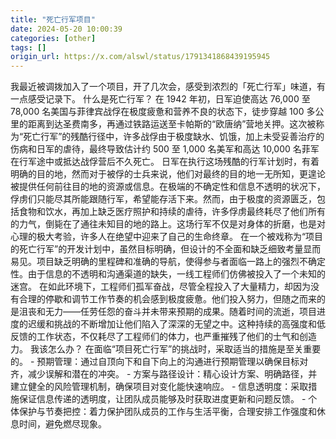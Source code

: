 ```yaml
---
title: "死亡行军项目"
date: 2024-05-20 10:00:39
categories: [other]
tags: []
origin_url: https://x.com/alswl/status/1791341868439195945
---
```

我最近被调拨加入了一个项目，开了几次会，感受到浓烈的「死亡行军」味道，有一点感受记录下。 什么是死亡行军？ 在 1942 年初，日军迫使高达 76,000 至 78,000 名美国与菲律宾战俘在极度疲惫和营养不良的状态下，徒步穿越 100 多公里的距离到达圣费南多，再通过铁路运送至卡帕斯的“欧唐纳”营地关押。这次被称为“死亡行军”的残酷行径中，许多战俘由于极度缺水、饥饿，加上未受妥善治疗的伤病和日军的虐待，最终导致估计约 500 至 1,000 名美军和高达 10,000 名菲军在行军途中或抵达战俘营后不久死亡。 日军在执行这场残酷的行军计划时，有着明确的目的地，然而对于被俘的士兵来说，他们对最终的目的地一无所知，更遑论被提供任何前往目的地的资源或信息。在极端的不确定性和信息不透明的状况下，俘虏们只能尽其所能跟随行军，希望能存活下来。然而，由于极度的资源匮乏，包括食物和饮水，再加上缺乏医疗照护和持续的虐待，许多俘虏最终耗尽了他们所有的力气，倒毙在了通往未知目的地的路上。这场行军不仅是对身体的折磨，也是对心理的极大考验，许多人在绝望中迎来了自己的生命终章。 在一个被戏称为“项目的死亡行军”的开发计划中，虽然目标明确，但设计的不全面和缺乏细致考量显而易见。项目缺乏明确的里程碑和准确的导航，使得参与者面临一路上的强烈不确定性。由于信息的不透明和沟通渠道的缺失，一线工程师们仿佛被投入了一个未知的迷宫。 在如此环境下，工程师们孤军奋战，尽管全程投入了大量精力，却因为没有合理的停歇和调节工作节奏的机会感到极度疲惫。他们投入努力，但随之而来的是沮丧和无力——任劳任怨的奋斗并未带来预期的成果。随着时间的流逝，项目进度的迟缓和挑战的不断增加让他们陷入了深深的无望之中。这种持续的高强度和低反馈的工作状态，不仅耗尽了工程师们的体力，也严重摧残了他们的士气和创造力。 我该怎么办？ 在面临“项目死亡行军”的挑战时，采取适当的措施是至关重要的。 - 预期管理：通过自顶向下和自下向上的沟通进行预期管理以确保目标对齐，减少误解和潜在的冲突。 - 方案与路径设计：精心设计方案、明确路径，并建立健全的风险管理机制，确保项目对变化能快速响应。 - 信息透明度：采取措施保证信息传递的透明度，让团队成员能够及时获取进度更新和问题反馈。 - 个体保护与节奏把控：着力保护团队成员的工作与生活平衡，合理安排工作强度和休息时间，避免燃尽现象。
    